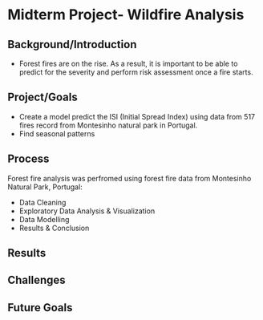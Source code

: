 # Midterm Project- Wildfire Analysis

## Background/Introduction
* Forest fires are on the rise. As a result, it is important to be able to predict for the severity and perform risk assessment once a fire starts. 

## Project/Goals
 * Create a model predict the ISI (Initial Spread Index) using data from 517 fires record from Montesinho natural park in Portugal. 
 * Find seasonal patterns 


## Process
Forest fire analysis was perfromed using forest fire data from Montesinho Natural Park, Portugal:
* Data Cleaning
* Exploratory Data Analysis & Visualization
* Data Modelling
* Results & Conclusion

## Results


## Challenges 


## Future Goals

